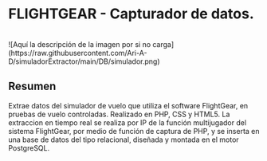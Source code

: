 <h1>FLIGHTGEAR - Capturador de datos.</h1><br>
<span>![</span><span>Aquí la descripción de la imagen por si no carga</span><span>]</span><span>(</span><span>https://raw.githubusercontent.com/Ari-A-D/simuladorExtractor/main/DB/simulador.png</span><span>)</span>



<h2>Resumen</h2>
Extrae datos del simulador de vuelo que utiliza el software FlightGear, en pruebas de vuelo controladas. 
Realizado en PHP, CSS y HTML5. 
La extraccion en tiempo real se realiza por IP de la función multijugador del sistema FlightGear, por medio de función de captura de PHP, y se inserta en una base de datos
del tipo relacional, diseñada y montada en el motor PostgreSQL.

